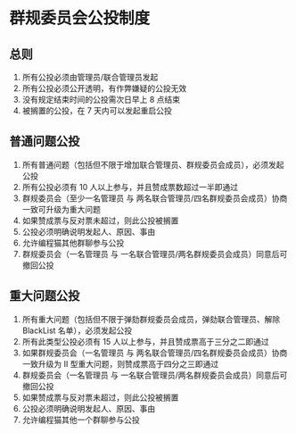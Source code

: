 # 群规委员会公投制度

## 总则

1. 所有公投必须由管理员/联合管理员发起
2. 所有公投必须公开透明，有作弊嫌疑的公投无效
3. 没有规定结束时间的公投需次日早上 8 点结束
4. 被搁置的公投，在 7 天内可以发起重启公投

## 普通问题公投

1. 所有普通问题（包括但不限于增加联合管理员、群规委员会成员），必须发起公投
2. 所有公投必须有 10 人以上参与，并且赞成票数超过一半即通过
3. 群规委员会（至少一名管理员 与 两名联合管理员/四名群规委员会成员）协商一致可升级为重大问题
4. 如果赞成票与反对票未超过，则此公投被搁置
5. 公投必须明确说明发起人、原因、事由
6. 允许编程猫其他群聊参与公投
7. 群规委员会（一名管理员 与 一名联合管理员/两名群规委员会成员）同意后可撤回公投

## 重大问题公投

1. 所有重大问题（包括但不限于弹劾群规委员会成员，弹劾联合管理员、解除 BlackList 名单），必须发起公投
2. 所有此类型公投必须有 15 人以上参与，并且赞成票高于三分之二即通过
3. 如果群规委员会（一名管理员 与 两名联合管理员/四名群规委员会成员）协商一致升级为 Ⅱ 型重大问题，则赞成票高于四分之三即通过
4. 群规委员会（一名管理员 与 一名联合管理员/两名群规委员会成员）同意后可撤回公投
5. 如果赞成票与反对票未超过，则此公投被搁置
6. 公投必须明确说明发起人、原因、事由
7. 允许编程猫其他一个群聊参与公投
